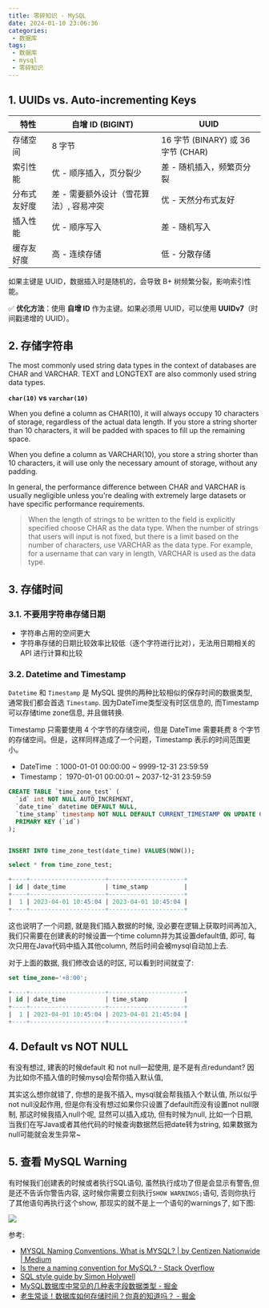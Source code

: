 ```yaml
---
title: 零碎知识 - MySQL
date: 2024-01-10 23:06:36
categories:
 - 数据库
tags:
 - 数据库
 - mysql
 - 零碎知识
---
```


## 1. UUIDs vs. Auto-incrementing Keys

| 特性         | 自增 ID (BIGINT)                        | UUID                               |
| ------------ | --------------------------------------- | ---------------------------------- |
| 存储空间     | 8 字节                                  | 16 字节 (BINARY) 或 36 字节 (CHAR) |
| 索引性能     | 优 - 顺序插入，页分裂少                 | 差 - 随机插入，频繁页分裂          |
| 分布式友好度 | 差 - 需要额外设计（雪花算法）, 容易冲突 | 优 - 天然分布式友好                |
| 插入性能     | 优 - 顺序写入                           | 差 - 随机写入                      |
| 缓存友好度   | 高 - 连续存储                           | 低 - 分散存储                      |

如果主键是 UUID，数据插入时是随机的，会导致 B+ 树频繁分裂，影响索引性能。

✅ **优化方法**：使用 **自增 ID** 作为主键。如果必须用 UUID，可以使用 **UUIDv7**（时间戳递增的 UUID）。

## 2. 存储字符串

The most commonly used string data types in the context of databases are CHAR and VARCHAR. TEXT and LONGTEXT are also commonly used string data types. 

**`char(10)` vs `varchar(10)`**

When you define a column as CHAR(10), it will always occupy 10 characters of storage, regardless of the actual data length. If you store a string shorter than 10 characters, it will be padded with spaces to fill up the remaining space.

When you define a column as VARCHAR(10), you store a string shorter than 10 characters, it will use only the necessary amount of storage, without any padding. 

In general, the performance difference between CHAR and VARCHAR is usually negligible unless you're dealing with extremely large datasets or have specific performance requirements. 

> When the length of strings to be written to the field is explicitly specified choose CHAR as the data type. When the number of strings that users will input is not fixed, but there is a limit based on the number of characters, use VARCHAR as the data type. For example, for a username that can vary in length, VARCHAR is used as the data type.

## 3. 存储时间

### 3.1. 不要用字符串存储日期

- 字符串占用的空间更大
- 字符串存储的日期比较效率比较低（逐个字符进行比对），无法用日期相关的 API 进行计算和比较

### 3.2. Datetime and Timestamp

`Datetime` 和 `Timestamp` 是 MySQL 提供的两种比较相似的保存时间的数据类型, 通常我们都会首选 `Timestamp`. 因为DateTime类型没有时区信息的, 而Timestamp可以存储time zone信息, 并且做转换. 

Timestamp 只需要使用 4 个字节的存储空间，但是 DateTime 需要耗费 8 个字节的存储空间。但是，这样同样造成了一个问题，Timestamp 表示的时间范围更小。

- DateTime ：1000-01-01 00:00:00 ~ 9999-12-31 23:59:59
- Timestamp： 1970-01-01 00:00:01 ~ 2037-12-31 23:59:59

```sql
CREATE TABLE `time_zone_test` (
  `id` int NOT NULL AUTO_INCREMENT,
  `date_time` datetime DEFAULT NULL,
  `time_stamp` timestamp NOT NULL DEFAULT CURRENT_TIMESTAMP ON UPDATE CURRENT_TIMESTAMP,
  PRIMARY KEY (`id`)
);


INSERT INTO time_zone_test(date_time) VALUES(NOW());

select * from time_zone_test;

+----+---------------------+---------------------+
| id | date_time           | time_stamp          |
+----+---------------------+---------------------+
|  1 | 2023-04-01 10:45:04 | 2023-04-01 10:45:04 |
+----+---------------------+---------------------+
```

这也说明了一个问题, 就是我们插入数据的时候, 没必要在逻辑上获取时间再加入, 我们只需要在创建表的时候设置一个time column并为其设置default值, 即可, 每次只用在Java代码中插入其他column, 然后时间会被mysql自动加上去. 

对于上面的数据, 我们修改会话的时区, 可以看到时间就变了:

```sql
set time_zone='+8:00';

+----+---------------------+---------------------+
| id | date_time           | time_stamp          |
+----+---------------------+---------------------+
|  1 | 2023-04-01 10:45:04 | 2023-04-01 21:45:04 |
+----+---------------------+---------------------+
```

## 4. Default vs NOT NULL 

有没有想过, 建表的时候default 和 not null一起使用, 是不是有点redundant? 因为比如你不插入值的时候mysql会帮你插入默认值, 

其实这么想你就错了, 你想的是我不插入, mysql就会帮我插入个默认值, 所以似乎not null没起作用, 但是你有没有想过如果你只设置了default而没有设置not null限制, 那这时候我插入null个呢, 显然可以插入成功, 但有时候为null, 比如一个日期, 当我们在写Java或者其他代码的时候查询数据然后把date转为string, 如果数据为null可能就会发生异常~

## 5. 查看 MySQL Warning

有时候我们创建表的时候或者执行SQL语句, 虽然执行成功了但是会显示有警告,但是还不告诉你警告内容, 这时候你需要立刻执行`SHOW WARNINGS;`语句, 否则你执行了其他语句再执行这个show, 那现实的就不是上一个语句的warnings了, 如下图:

![](https://pub-2a6758f3b2d64ef5bb71ba1601101d35.r2.dev/blogs/2025/01/ae56e684a1d7b2c0c6aab58d2064fdc0.png)

参考:

- [MYSQL Naming Conventions. What is MYSQL? | by Centizen Nationwide | Medium](https://medium.com/@centizennationwide/mysql-naming-conventions-e3a6f6219efe)
- [Is there a naming convention for MySQL? - Stack Overflow](https://stackoverflow.com/questions/7899200/is-there-a-naming-convention-for-mysql)
- [SQL style guide by Simon Holywell](https://www.sqlstyle.guide/#columns)
- [MySQL数据库中常见的几种表字段数据类型 - 掘金](https://juejin.cn/post/7165675545965887525)
- [老生常谈！数据库如何存储时间？你真的知道吗？ - 掘金](https://juejin.cn/post/6844904047489581063)